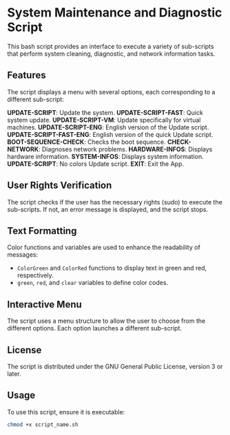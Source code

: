 # System Maintenance and Diagnostic Script

This bash script provides an interface to execute a variety of sub-scripts that perform system cleaning, diagnostic, and network information tasks.

## Features

The script displays a menu with several options, each corresponding to a different sub-script:

  **UPDATE-SCRIPT**: Update the system.
  **UPDATE-SCRIPT-FAST**: Quick system update.
  **UPDATE-SCRIPT-VM**: Update specifically for virtual machines.
  **UPDATE-SCRIPT-ENG**: English version of the Update script.
  **UPDATE-SCRIPT-FAST-ENG**: English version of the quick Update script.
  **BOOT-SEQUENCE-CHECK**: Checks the boot sequence.
  **CHECK-NETWORK**: Diagnoses network problems.
  **HARDWARE-INFOS**: Displays hardware information.
  **SYSTEM-INFOS**: Displays system information.
  **UPDATE-SCRIPT**: No colors Update script.
  **EXIT**: Exit the App.

## User Rights Verification

The script checks if the user has the necessary rights (sudo) to execute the sub-scripts. If not, an error message is displayed, and the script stops.

## Text Formatting

Color functions and variables are used to enhance the readability of messages:

- `ColorGreen` and `ColorRed` functions to display text in green and red, respectively.
- `green`, `red`, and `clear` variables to define color codes.

## Interactive Menu

The script uses a menu structure to allow the user to choose from the different options. Each option launches a different sub-script.

## License

The script is distributed under the GNU General Public License, version 3 or later.

## Usage

To use this script, ensure it is executable:

```bash
chmod +x script_name.sh
